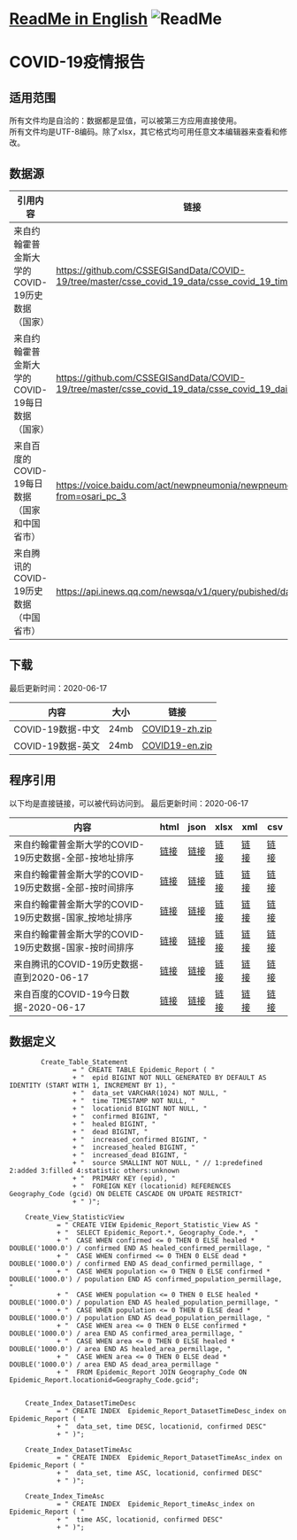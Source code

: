 # [ReadMe in English](https://github.com/Mararsh/MyBox_data/tree/master/md/COVID19/en)  ![ReadMe](https://mararsh.github.io/MyBox_data/iconGo.png)   

# COVID-19疫情报告

## 适用范围   

所有文件均是自洽的：数据都是显值，可以被第三方应用直接使用。    
所有文件均是UTF-8编码。除了xlsx，其它格式均可用任意文本编辑器来查看和修改。

## 数据源

| 引用内容 | 链接 |    
| --- | --- |   
| 来自约翰霍普金斯大学的COVID-19历史数据（国家） | https://github.com/CSSEGISandData/COVID-19/tree/master/csse_covid_19_data/csse_covid_19_time_series/ |       
| 来自约翰霍普金斯大学的COVID-19每日数据（国家） | https://github.com/CSSEGISandData/COVID-19/tree/master/csse_covid_19_data/csse_covid_19_daily_reports |       
| 来自百度的COVID-19每日数据（国家和中国省市） | https://voice.baidu.com/act/newpneumonia/newpneumonia/?from=osari_pc_3 |       
| 来自腾讯的COVID-19历史数据（中国省市） | https://api.inews.qq.com/newsqa/v1/query/pubished/daily/list? |       
 
## 下载

最后更新时间：2020-06-17 

| 内容 | 大小 | 链接 |    
| --- | --- |  --- |   
| COVID-19数据-中文 | 24mb | [COVID19-zh.zip](https://github.com/Mararsh/MyBox_data/releases/download/v1.3/COVID19-zh.zip) |       
| COVID-19数据-英文 | 24mb | [COVID19-en.zip](https://github.com/Mararsh/MyBox_data/releases/download/v1.3/COVID19-en.zip) |       


## 程序引用

以下均是直接链接，可以被代码访问到。 最后更新时间：2020-06-17      

| 内容 | html | json | xlsx | xml | csv | 
| --- | --- | --- | --- | --- | --- | 
| 来自约翰霍普金斯大学的COVID-19历史数据-全部-按地址排序 |  [链接](http://mararsh.github.io/MyBox_data/COVID19/zh/COVID-19_JHU_地址.htm) | [链接](http://mararsh.github.io/MyBox_data/COVID19/zh/COVID-19_JHU_地址.json) | [链接](http://mararsh.github.io/MyBox_data/COVID19/zh/COVID-19_JHU_地址.xlsx) | [链接](http://mararsh.github.io/MyBox_data/COVID19/zh/COVID-19_JHU_地址.xml) | [链接](http://mararsh.github.io/MyBox_data/COVID19/zh/COVID-19_JHU_地址.csv) |        
| 来自约翰霍普金斯大学的COVID-19历史数据-全部-按时间排序 |  [链接](http://mararsh.github.io/MyBox_data/COVID19/zh/COVID-19_JHU_时间.htm) | [链接](http://mararsh.github.io/MyBox_data/COVID19/zh/COVID-19_JHU_时间.json) | [链接](http://mararsh.github.io/MyBox_data/COVID19/zh/COVID-19_JHU_时间.xlsx) | [链接](http://mararsh.github.io/MyBox_data/COVID19/zh/COVID-19_JHU_时间.xml) | [链接](http://mararsh.github.io/MyBox_data/COVID19/zh/COVID-19_JHU_时间.csv) |         
| 来自约翰霍普金斯大学的COVID-19历史数据-国家_按地址排序 |  [链接](http://mararsh.github.io/MyBox_data/COVID19/zh/COVID-19_JHU_国家_时间.htm) | [链接](http://mararsh.github.io/MyBox_data/COVID19/zh/COVID-19_JHU_国家_时间.json) | [链接](http://mararsh.github.io/MyBox_data/COVID19/zh/COVID-19_JHU_国家_时间.xlsx) | [链接](http://mararsh.github.io/MyBox_data/COVID19/zh/COVID-19_JHU_国家_时间.xml) | [链接](http://mararsh.github.io/MyBox_data/COVID19/zh/COVID-19_JHU_国家_时间.csv) |   
| 来自约翰霍普金斯大学的COVID-19历史数据-国家-按时间排序 |  [链接](http://mararsh.github.io/MyBox_data/COVID19/zh/COVID-19_JHU_时间_国家.htm) | [链接](http://mararsh.github.io/MyBox_data/COVID19/zh/COVID-19_JHU_时间_国家.json) | [链接](http://mararsh.github.io/MyBox_data/COVID19/zh/COVID-19_JHU_时间_国家.xlsx) | [链接](http://mararsh.github.io/MyBox_data/COVID19/zh/COVID-19_JHU_时间_国家.xml) | [链接](http://mararsh.github.io/MyBox_data/COVID19/zh/COVID-19_JHU_时间_国家.csv) |   
| 来自腾讯的COVID-19历史数据-直到2020-06-17 |  [链接](http://mararsh.github.io/MyBox_data/COVID19/zh/COVID-19_Tecent_2020-06-17.htm) | [链接](http://mararsh.github.io/MyBox_data/COVID19/zh/COVID-19_Tecent_2020-06-17.json) | [链接](http://mararsh.github.io/MyBox_data/COVID19/zh/COVID-19_Tecent_2020-06-17.xlsx) | [链接](http://mararsh.github.io/MyBox_data/COVID19/zh/COVID-19_Tecent_2020-06-17.xml) | [链接](http://mararsh.github.io/MyBox_data/COVID19/zh/COVID-19_Tecent_2020-06-17.csv) |   
| 来自百度的COVID-19今日数据-2020-06-17 |  [链接](http://mararsh.github.io/MyBox_data/COVID19/zh/COVID-19_Baidu_2020-06-17.htm) | [链接](http://mararsh.github.io/MyBox_data/COVID19/zh/COVID-19_Baidu_2020-06-17.json) | [链接](http://mararsh.github.io/MyBox_data/COVID19/zh/COVID-19_Baidu_2020-06-17.xlsx) | [链接](http://mararsh.github.io/MyBox_data/COVID19/zh/COVID-19_Baidu_2020-06-17.xml) | [链接](http://mararsh.github.io/MyBox_data/COVID19/zh/COVID-19_Baidu_2020-06-17.csv) |  
 

## 数据定义
```
        Create_Table_Statement
                = " CREATE TABLE Epidemic_Report ( "
                + "  epid BIGINT NOT NULL GENERATED BY DEFAULT AS IDENTITY (START WITH 1, INCREMENT BY 1), "
                + "  data_set VARCHAR(1024) NOT NULL, "
                + "  time TIMESTAMP NOT NULL, "
                + "  locationid BIGINT NOT NULL, "
                + "  confirmed BIGINT, "
                + "  healed BIGINT, "
                + "  dead BIGINT, "
                + "  increased_confirmed BIGINT, "
                + "  increased_healed BIGINT, "
                + "  increased_dead BIGINT, "
                + "  source SMALLINT NOT NULL, " // 1:predefined 2:added 3:filled 4:statistic others:unknown
                + "  PRIMARY KEY (epid), "
                + "  FOREIGN KEY (locationid) REFERENCES Geography_Code (gcid) ON DELETE CASCADE ON UPDATE RESTRICT"
                + " )";

    Create_View_StatisticView
            = " CREATE VIEW Epidemic_Report_Statistic_View AS "
            + "  SELECT Epidemic_Report.*, Geography_Code.*,  "
            + "  CASE WHEN confirmed <= 0 THEN 0 ELSE healed * DOUBLE('1000.0') / confirmed END AS healed_confirmed_permillage, "
            + "  CASE WHEN confirmed <= 0 THEN 0 ELSE dead * DOUBLE('1000.0') / confirmed END AS dead_confirmed_permillage, "
            + "  CASE WHEN population <= 0 THEN 0 ELSE confirmed * DOUBLE('1000.0') / population END AS confirmed_population_permillage, "
            + "  CASE WHEN population <= 0 THEN 0 ELSE healed * DOUBLE('1000.0') / population END AS healed_population_permillage, "
            + "  CASE WHEN population <= 0 THEN 0 ELSE dead * DOUBLE('1000.0') / population END AS dead_population_permillage, "
            + "  CASE WHEN area <= 0 THEN 0 ELSE confirmed * DOUBLE('1000.0') / area END AS confirmed_area_permillage, "
            + "  CASE WHEN area <= 0 THEN 0 ELSE healed * DOUBLE('1000.0') / area END AS healed_area_permillage, "
            + "  CASE WHEN area <= 0 THEN 0 ELSE dead * DOUBLE('1000.0') / area END AS dead_area_permillage "
            + "  FROM Epidemic_Report JOIN Geography_Code ON Epidemic_Report.locationid=Geography_Code.gcid";


    Create_Index_DatasetTimeDesc
            = " CREATE INDEX  Epidemic_Report_DatasetTimeDesc_index on Epidemic_Report ( "
            + "  data_set, time DESC, locationid, confirmed DESC"
            + " )";

    Create_Index_DatasetTimeAsc
            = " CREATE INDEX  Epidemic_Report_DatasetTimeAsc_index on Epidemic_Report ( "
            + "  data_set, time ASC, locationid, confirmed DESC"
            + " )";

    Create_Index_TimeAsc
            = " CREATE INDEX  Epidemic_Report_timeAsc_index on Epidemic_Report ( "
            + "  time ASC, locationid, confirmed DESC"
            + " )";

```



